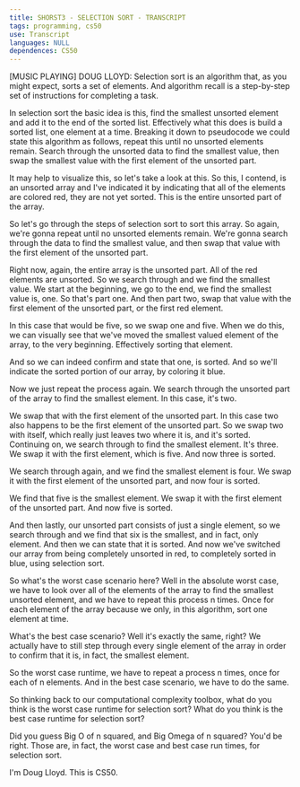 ```yaml
---
title: SHORST3 - SELECTION SORT - TRANSCRIPT
tags: programming, cs50
use: Transcript
languages: NULL
dependences: CS50
---
```


[MUSIC PLAYING] DOUG LLOYD: Selection sort is an algorithm that, as you might expect, sorts a set of elements. And algorithm recall is a step-by-step set of instructions for completing a task. 

In selection sort the basic idea is this, find the smallest unsorted element and add it to the end of the sorted list. Effectively what this does is build a sorted list, one element at a time. Breaking it down to pseudocode we could state this algorithm as follows, repeat this until no unsorted elements remain. Search through the unsorted data to find the smallest value, then swap the smallest value with the first element of the unsorted part. 

It may help to visualize this, so let's take a look at this. So this, I contend, is an unsorted array and I've indicated it by indicating that all of the elements are colored red, they are not yet sorted. This is the entire unsorted part of the array. 

So let's go through the steps of selection sort to sort this array. So again, we're gonna repeat until no unsorted elements remain. We're gonna search through the data to find the smallest value, and then swap that value with the first element of the unsorted part. 

Right now, again, the entire array is the unsorted part. All of the red elements are unsorted. So we search through and we find the smallest value. We start at the beginning, we go to the end, we find the smallest value is, one. So that's part one. And then part two, swap that value with the first element of the unsorted part, or the first red element. 

In this case that would be five, so we swap one and five. When we do this, we can visually see that we've moved the smallest valued element of the array, to the very beginning. Effectively sorting that element. 

And so we can indeed confirm and state that one, is sorted. And so we'll indicate the sorted portion of our array, by coloring it blue. 

Now we just repeat the process again. We search through the unsorted part of the array to find the smallest element. In this case, it's two. 

We swap that with the first element of the unsorted part. In this case two also happens to be the first element of the unsorted part. So we swap two with itself, which really just leaves two where it is, and it's sorted. Continuing on, we search through to find the smallest element. It's three. We swap it with the first element, which is five. And now three is sorted. 

We search through again, and we find the smallest element is four. We swap it with the first element of the unsorted part, and now four is sorted. 

We find that five is the smallest element. We swap it with the first element of the unsorted part. And now five is sorted. 

And then lastly, our unsorted part consists of just a single element, so we search through and we find that six is the smallest, and in fact, only element. And then we can state that it is sorted. And now we've switched our array from being completely unsorted in red, to completely sorted in blue, using selection sort. 

So what's the worst case scenario here? Well in the absolute worst case, we have to look over all of the elements of the array to find the smallest unsorted element, and we have to repeat this process n times. Once for each element of the array because we only, in this algorithm, sort one element at time. 

What's the best case scenario? Well it's exactly the same, right? We actually have to still step through every single element of the array in order to confirm that it is, in fact, the smallest element. 

So the worst case runtime, we have to repeat a process n times, once for each of n elements. And in the best case scenario, we have to do the same. 

So thinking back to our computational complexity toolbox, what do you think is the worst case runtime for selection sort? What do you think is the best case runtime for selection sort? 

Did you guess Big O of n squared, and Big Omega of n squared? You'd be right. Those are, in fact, the worst case and best case run times, for selection sort. 

I'm Doug Lloyd. This is CS50. 